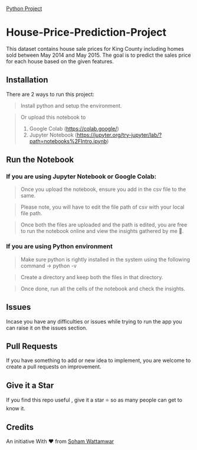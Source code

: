 [Python Project](https://www.python.org/downloads/)  

# House-Price-Prediction-Project

This dataset contains house sale prices for King County including homes sold between May 2014 and May 2015. The goal is to predict the sales price for each house based on the given features.  


## Installation  

There are 2 ways to run this project:
  
> Install python and setup the environment.

> Or upload this notebook to 
> 1. Google Colab (https://colab.google/) 
> 2. Jupyter Notebook (https://jupyter.org/try-jupyter/lab/?path=notebooks%2FIntro.ipynb)

  

## Run the Notebook

  

### If you are using Jupyter Notebook or Google Colab:

  

> Once you upload the notebook, ensure you add in the csv file to the same.

> Please note, you will have to edit the file path of csv with your local file path.

> Once both the files are uploaded and the path is edited, you are free to run the notebook online and view the insights gathered by me :star_struck:.

  

### If you are using Python environment

  

> Make sure python is rightly installed in the system using the following command -> python -v

  

> Create a directory and keep both the files in that directory.

  

> Once done, run all the cells of the notebook and check the insights.


## Issues
  

Incase you have any difficulties or issues while trying to run the app you can raise it on the issues section.
  

## Pull Requests
  

If you have something to add or new idea to implement, you are welcome to create a pull requests on improvement.
  

## Give it a Star
  

If you find this repo useful , give it a star :star: so as many people can get to know it.

  

## Credits


An initiative With :heart: from [Soham Wattamwar ](https://www.linkedin.com/in/soham-wattamwar-9b790119a)